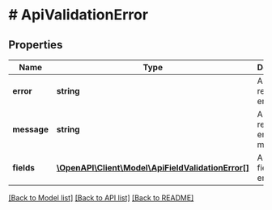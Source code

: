 # # ApiValidationError

## Properties

Name | Type | Description | Notes
------------ | ------------- | ------------- | -------------
**error** | **string** | A machine readable error code. | [optional]
**message** | **string** | A human readable error message. | [optional]
**fields** | [**\OpenAPI\Client\Model\ApiFieldValidationError[]**](ApiFieldValidationError.md) | A list of fields with errors. | [optional]

[[Back to Model list]](../../README.md#models) [[Back to API list]](../../README.md#endpoints) [[Back to README]](../../README.md)

